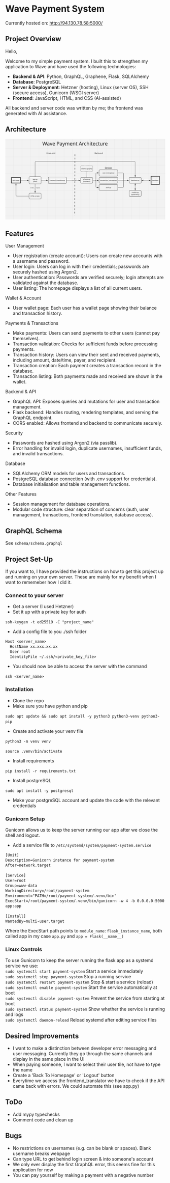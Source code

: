 # Wave Payment System

Currently hosted on: http://94.130.78.58:5000/

## Project Overview
Hello,

Welcome to my simple payment system. I built this to strengthen my application to Wave and have used the following technologies:

- **Backend & API**: Python, GraphQL, Graphene, Flask, SQLAlchemy
- **Database**: PostgreSQL
- **Server & Deployment**: Hetzner (hosting), Linux (server OS), SSH (secure access), Gunicorn (WSGI server)
- **Frontend**: JavaScript, HTML, and CSS (AI-assisted)

All backend and server code was written by me; the frontend was generated with AI assistance.

## Architecture
![Showing the project's overall architecture](architecture.png)
## Features

User Management
* User registration (create account): Users can create new accounts with a username and password.
* User login: Users can log in with their credentials; passwords are securely hashed using Argon2.
* User authentication: Passwords are verified securely; login attempts are validated against the database.
* User listing: The homepage displays a list of all current users.

Wallet & Account
* User wallet page: Each user has a wallet page showing their balance and transaction history.

Payments & Transactions
* Make payments: Users can send payments to other users (cannot pay themselves).
* Transaction validation: Checks for sufficient funds before processing payments.
* Transaction history: Users can view their sent and received payments, including amount, date/time, payer, and recipient.
* Transaction creation: Each payment creates a transaction record in the database.
* Transaction listing: Both payments made and received are shown in the wallet.

Backend & API
* GraphQL API: Exposes queries and mutations for user and transaction management.
* Flask backend: Handles routing, rendering templates, and serving the GraphQL endpoint.
* CORS enabled: Allows frontend and backend to communicate securely.

Security
* Passwords are hashed using Argon2 (via passlib).
* Error handling for invalid login, duplicate usernames, insufficient funds, and invalid transactions.

Database
* SQLAlchemy ORM models for users and transactions.
* PostgreSQL database connection (with .env support for credentials).
* Database initialisation and table management functions.

Other Features
* Session management for database operations.
* Modular code structure: clear separation of concerns (auth, user management, transactions, frontend translation, database access).

## GraphQL Schema
See ```schema/schema.graphql```

## Project Set-Up
If you want to, I have provided the instructions on how to get this project up and running on your own server. These are mainly for my benefit when I want to rememeber how I did it.

### Connect to your server
- Get a server (I used Hetzner)
- Set it up with a private key for auth

```ssh-keygen -t ed25519 -C "project_name"```

- Add a config file to you ./ssh folder
```
Host <server_name>  
  HostName xx.xxx.xx.xx  
  User root  
  IdentityFile ~/.ssh/<private_key_file>  
```
- You should now be able to access the server with the command

```ssh <server_name>```

### Installation
- Clone the repo
- Make sure you have python and pip

```sudo apt update && sudo apt install -y python3 python3-venv python3-pip```
- Create and activate your venv file
  
```python3 -m venv venv```

```source .venv/bin/activate```

- Install requirements
  
```pip install -r requirements.txt```

- Install postgreSQL
  
```sudo apt install -y postgresql```

- Make your postgreSQL account and update the code with the relevant credentials

### Gunicorn Setup
Gunicorn allows us to keep the server running our app after we close the shell and logout.
- Add a service file to ```/etc/systemd/system/payment-system.service```

```
[Unit]
Description=Gunicorn instance for payment-system
After=network.target

[Service]
User=root
Group=www-data
WorkingDirectory=/root/payment-system
Environment="PATH=/root/payment-system/.venv/bin"
ExecStart=/root/payment-system/.venv/bin/gunicorn -w 4 -b 0.0.0.0:5000 app:app

[Install]
WantedBy=multi-user.target
```

Where the ExecStart path points to ```module_name:flask_instance_name```, both called app in my case ```app.py``` and ```app = Flask(__name__)```


### Linux Controls
To use Gunicorn to keep the server running the flask app as a systemd service we use:  
```sudo systemctl start payment-system```	Start a service immediately  
```sudo systemctl stop payment-system```	Stop a running service  
```sudo systemctl restart payment-system```	Stop & start a service (reload)  
```sudo systemctl enable payment-system```	Start the service automatically at boot  
```sudo systemctl disable payment-system```	Prevent the service from starting at boot  
```sudo systemctl status payment-system```	Show whether the service is running and logs  
```sudo systemctl daemon-reload```	        Reload systemd after editing service files  



## Desired Improvements
- I want to make a distinction between developer error messaging and user messaging. Currently they go through the same channels and display in the same place in the UI
- When paying someone, I want to select their user tile, not have to type the name
- Create a 'Back To Homepage' or 'Logout' button
- Everytime we access the frontend_translator we have to check if the API came back with errors. We could automate this (see app.py)

## ToDo
- Add mypy typechecks
- Comment code and clean up

## Bugs
- No restrictions on usernames (e.g. can be blank or spaces). Blank username breaks webpage
- Can type URL to get behind login screen & into someone's account
- We only ever display the first GraphQL error, this seems fine for this application for now
- You can pay yourself by making a payment with a negative number



